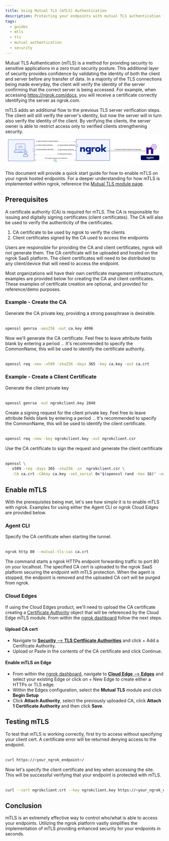 ```yaml
---
title: Using Mutual TLS (mTLS) Authentication
description: Protecting your endpoints with mutual TLS authentication (mTLS)
tags:
  - guides
  - mtls
  - tls
  - mutual authentication
  - security
---
```


Mutual TLS Authentication (mTLS) is a method for providing security to sensitive applications in a zero trust security posture. This additional layer of security provides confidence by validating the identity of both the client and server before any transfer of data. In a majority of the TLS connections being made everyday, the client will verify the identity of the server confirming that the correct server is being accessed. For example, when accessing https://ngrok.com/docs, you will receive a certificate correctly identifying the server as ngrok.com.

mTLS adds an additional flow to the previous TLS server verification steps. The client will still verify the server's identity, but now the server will in turn also verify the identity of the client. By verifying the clients, the server owner is able to restrict access only to verified clients strengthening security.
![](img/mtls-diag.png)

This document will provide a quick start guide for how to enable mTLS on your ngrok hosted endpoints. For a deeper understanding for how mTLS is implemented within ngrok, reference the [Mutual TLS module page](https://ngrok.com/docs/cloud-edge/modules/mutual-tls/).

## **Prerequisites**

A certificate authority (CA) is required for mTLS. The CA is responsible for issuing and digitally signing certificates (client certificates). The CA will also be used to verify the authenticity of the certificates.

1. CA certificate to be used by ngrok to verify the clients
2. Client certificates signed by the CA used to access the endpoints

Users are responsible for providing the CA and client certificates, ngrok will not generate them. The CA certificate will be uploaded and hosted on the ngrok SaaS platform. The client certificates will need to be distributed to any client/device that will need to access the endpoint.

Most organizations will have their own certificate mangement infrastructure, examples are provided below for creating the CA and client certificates. These examples of certificate creation are optional, and provided for reference/demo purposes.

### Example - Create the CA

Generate the CA private key, providing a strong passphrase is desirable.<br></br>

```bash
openssl genrsa -aes256 -out ca.key 4096
```

Now we'll generate the CA certificate. Feel free to leave attribute fields blank by entering a period `.`. It's recommended to specify the CommonName, this will be used to identify the certificate authority.<br></br>

```bash
openssl req -new -x509 -sha256 -days 365 -key ca.key -out ca.crt
```

### Example - Create a Client Certificate

Generate the client private key<br></br>

```bash
openssl genrsa -out ngrokclient.key 2048
```

Create a signing request for the client private key. Feel free to leave attribute fields blank by entering a period `.`. It's recommended to specify the CommonName, this will be used to identify the client certificate.<br></br>

```bash
openssl req -new -key ngrokclient.key -out ngrokclient.csr
```

Use the CA certificate to sign the request and generate the client certificate<br></br>

```bash
openssl \
   x509 -req -days 365 -sha256 -in  ngrokclient.csr \
   -CA ca.crt -CAkey ca.key -set_serial 0x"$(openssl rand -hex 16)" -out ngrokclient.crt
```

## **Enable mTLS**

With the prerequisites being met, let's see how simple it is to enable mTLS with ngrok. Examples for using either the Agent CLI or ngrok Cloud Edges are provided below.

### Agent CLI

Specify the CA certificate when starting the tunnel.<br></br>

```bash
ngrok http 80 --mutual-tls-cas ca.crt
```

The command starts a ngrok HTTPs endpoint forwarding traffic to port 80 on your localhost. The specified CA cert is uploaded to the ngrok SaaS platform securing the endpoint with mTLS protection. When the agent is stopped, the endpoint is removed and the uploaded CA cert will be purged from ngrok.

### Cloud Edges

If using the Cloud Edges product, we'll need to upload the CA certificate creating a [Certificate Authority](https://ngrok.com/docs/api/resources/certificate-authorities/) object that will be referenced by the Cloud Edge mTLS module.
From within the [ngrok dashboard](https://dashboard.ngrok.com) follow the next steps.

#### Upload CA cert

- Navigate to [**Security** --> **TLS Certfiicate Authorities**](https://dashboard.ngrok.com/security/tls/cert-authorities) and click + Add a Certificate Authority.
- Upload or Paste in the contents of the CA certificate and click Continue.

#### Enable mTLS on Edge

- From within the [ngrok dashboard](https://dashboard.ngrok.com), navigate to [**Cloud Edge** --> **Edges**](https://dashboard.ngrok.com/cloud-edge/edges) and select your existing Edge or click on + New Edge to create either a HTTPs or TLS edge.
- Within the Edges configuration, select the **Mutual TLS** module and click **Begin Setup**
- Click **Attach Authority**, select the previously uploaded CA, click **Attach 1 Certificate Authority** and then click **Save**.

## **Testing mTLS**

To test that mTLS is working correctly, first try to access without specifying your client cert. A certificate error will be returned denying access to the endpoint.<br></br>

```bash
curl https://<your_ngrok_endpoint>/
```

Now let's specify the client certificate and key when accessing the site. This will be successful verifying that your endpoint is protected with mTLS.<br></br>

```bash
curl --cert ngrokclient.crt --key ngrokclient.key https://<your_ngrok_endpoint>/
```

## **Conclusion**

mTLS is an extremely effective way to control who/what is able to access your endpoints. Utilizing the ngrok platform vastly simplifies the implementation of mTLS providing enhanced security for your endpoints in seconds.
